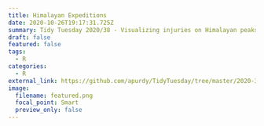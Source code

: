 ```yaml
---
title: Himalayan Expeditions
date: 2020-10-26T19:17:31.725Z
summary: Tidy Tuesday 2020/38 - Visualizing injuries on Himalayan peaks over the years
draft: false
featured: false
tags:
  - R
categories:
  - R
external_link: https://github.com/apurdy/TidyTuesday/tree/master/2020-39
image:
  filename: featured.png
  focal_point: Smart
  preview_only: false
---
```

